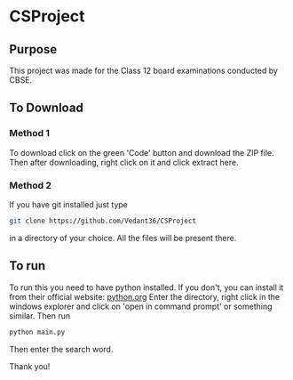 # CSProject
## Purpose
This project was made for the Class 12 board examinations conducted by CBSE.
## To Download
### Method 1
To download click on the green 'Code' button and download the ZIP file. Then after downloading, right click on it and click extract here.
### Method 2
If you have git installed just type
```sh
git clone https://github.com/Vedant36/CSProject
```
in a directory of your choice. All the files will be present there.

## To run
To run this you need to have python installed. If you don't, you can install it from their official website:
[python.org](https://www.python.org/downloads/)
Enter the directory, right click in the windows explorer and click on 'open in command prompt' or something similar.
Then run
```sh
python main.py
```
Then enter the search word.

Thank you!
